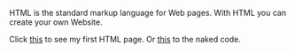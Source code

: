 HTML is the standard markup language for Web pages.
With HTML you can create your own Website.

Click [this](https://scenoxmans.github.io/learning-markup/exercises/1.%20html/1.%20markdown-to-html/index.html) to see my first HTML page.
Or [this](https://github.com/scenoxmans/learning-markup/blob/master/exercises/1.%20html/1.%20markdown-to-html/index.html) to the naked code. 

